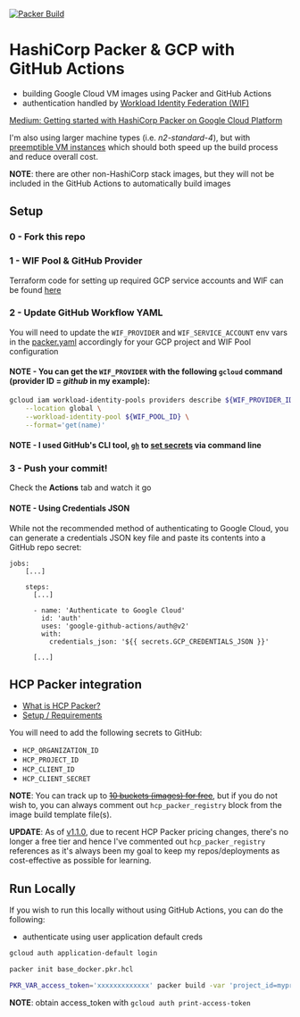 [![Packer Build](https://github.com/Neutrollized/packer-gcp-with-githubactions/actions/workflows/packer.yaml/badge.svg)](https://github.com/Neutrollized/packer-gcp-with-githubactions/actions/workflows/packer.yaml)

# HashiCorp Packer & GCP with GitHub Actions

- building Google Cloud VM images using Packer and GitHub Actions
- authentication handled by [Workload Identity Federation (WIF)](https://cloud.google.com/iam/docs/workload-identity-federation)

[Medium: Getting started with HashiCorp Packer on Google Cloud Platform](https://medium.com/@glen.yu/getting-started-with-hashicorp-packer-on-google-cloud-platform-a36bfeffbfa9)

I'm also using larger machine types (i.e. *n2-standard-4*), but with [preemptible VM instances](https://cloud.google.com/compute/docs/instances/preemptible) which should both speed up the build process and reduce overall cost.

**NOTE**: there are other non-HashiCorp stack images, but they will not be included in the GitHub Actions to automatically build images

## Setup

### 0 - Fork this repo


### 1 - WIF Pool & GitHub Provider
Terraform code for setting up required GCP service accounts and WIF can be found [here](./terraform)


### 2 - Update GitHub Workflow YAML
You will need to update the `WIF_PROVIDER` and `WIF_SERVICE_ACCOUNT` env vars in the [packer.yaml](.github/workflow/packer.yaml) accordingly for your GCP project and WIF Pool configuration

#### NOTE - You can get the `WIF_PROVIDER` with the following `gcloud` command (provider ID = *github* in my example): 
```sh
gcloud iam workload-identity-pools providers describe ${WIF_PROVIDER_ID} \
    --location global \
    --workload-identity-pool ${WIF_POOL_ID} \
    --format='get(name)'
```

#### NOTE - I used GitHub's CLI tool, [`gh`](https://github.com/cli/cli) to [set secrets](https://cli.github.com/manual/gh_secret_set) via command line


### 3 - Push your commit!
Check the **Actions** tab and watch it go


#### NOTE - Using Credentials JSON
While not the recommended method of authenticating to Google Cloud, you can generate a credentials JSON key file and paste its contents into a GitHub repo secret:
```
jobs:
    [...]

    steps:
      [...]

      - name: 'Authenticate to Google Cloud'
        id: 'auth'
        uses: 'google-github-actions/auth@v2'
        with:
          credentials_json: '${{ secrets.GCP_CREDENTIALS_JSON }}'

      [...]
```


## HCP Packer integration
- [What is HCP Packer?](https://developer.hashicorp.com/hcp/docs/packer)
- [Setup / Requirements](https://developer.hashicorp.com/packer/tutorials/hcp-get-started/hcp-push-artifact-metadata#create-hcp-packer-registry)

You will need to add the following secrets to GitHub:
- `HCP_ORGANIZATION_ID`
- `HCP_PROJECT_ID`
- `HCP_CLIENT_ID`
- `HCP_CLIENT_SECRET`

**NOTE**: You can track up to ~~[10 buckets (images) for free](https://www.hashicorp.com/products/packer/pricing)~~, but if you do not wish to, you can always comment out `hcp_packer_registry` block from the image build template file(s).

**UPDATE**: As of [v1.1.0](https://github.com/Neutrollized/packer-gcp-with-githubactions/blob/main/CHANGELOG.md#110---2025-03-26), due to recent HCP Packer pricing changes, there's no longer a free tier and hence I've commented out `hcp_packer_registry` references as it's always been my goal to keep my repos/deployments as cost-effective as possible for learning.


## Run Locally
If you wish to run this locally without using GitHub Actions, you can do the following:

- authenticate using user application default creds
```sh
gcloud auth application-default login
```

```sh
packer init base_docker.pkr.hcl

PKR_VAR_access_token='xxxxxxxxxxxxx' packer build -var 'project_id=myproject-123' -var-file=variables.pkrvars.hcl base_docker.pkr.hcl`
```

**NOTE**: obtain access_token with `gcloud auth print-access-token`
